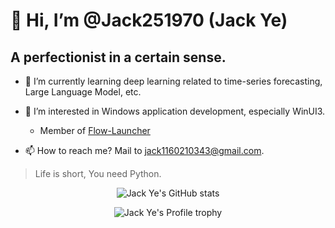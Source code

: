 # 👋 Hi, I’m @Jack251970 (Jack Ye)

## A perfectionist in a certain sense.

* 🌱 I’m currently learning deep learning related to time-series forecasting, Large Language Model, etc.

* 👀 I’m interested in Windows application development, especially WinUI3.

  * Member of [Flow-Launcher](https://github.com/Flow-Launcher)

* 📫 How to reach me? Mail to [jack1160210343@gmail.com](mailto:jack1160210343@gmail.com).

> Life is short, You need Python.

<p align="center" style="witdh:50%">
  <picture>
    <source media="(prefers-color-scheme: dark)" srcset="https://github-readme-stats.vercel.app/api?username=Jack251970&show_icons=true&theme=onedark">
    <source media="(prefers-color-scheme: light)" srcset="https://github-readme-stats.vercel.app/api?username=Jack251970&show_icons=true&theme=light">
    <img alt="Jack Ye's GitHub stats" src="https://github-readme-stats.vercel.app/api?username=Jack251970&show_icons=true&theme=light">
  </picture>
</p>

<p align="center" style="witdh:50%">
  <picture>
    <source media="(prefers-color-scheme: dark)" srcset="https://github-profile-trophy.vercel.app/?username=Jack251970&row=3&column=6&theme=onedark">
    <source media="(prefers-color-scheme: light)" srcset="https://github-profile-trophy.vercel.app/?username=Jack251970&row=3&column=6&theme=default">
    <img alt="Jack Ye's Profile trophy" src="https://github-profile-trophy.vercel.app/?username=Jack251970&row=3&column=5&theme=default">
  </picture>
</p>
